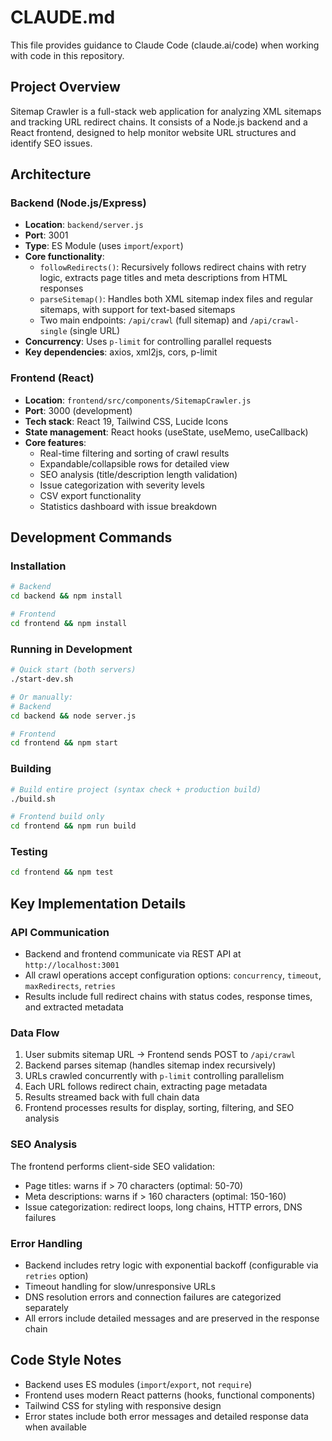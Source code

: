# CLAUDE.md

This file provides guidance to Claude Code (claude.ai/code) when working with code in this repository.

## Project Overview

Sitemap Crawler is a full-stack web application for analyzing XML sitemaps and tracking URL redirect chains. It consists of a Node.js backend and a React frontend, designed to help monitor website URL structures and identify SEO issues.

## Architecture

### Backend (Node.js/Express)
- **Location**: `backend/server.js`
- **Port**: 3001
- **Type**: ES Module (uses `import`/`export`)
- **Core functionality**:
  - `followRedirects()`: Recursively follows redirect chains with retry logic, extracts page titles and meta descriptions from HTML responses
  - `parseSitemap()`: Handles both XML sitemap index files and regular sitemaps, with support for text-based sitemaps
  - Two main endpoints: `/api/crawl` (full sitemap) and `/api/crawl-single` (single URL)
- **Concurrency**: Uses `p-limit` for controlling parallel requests
- **Key dependencies**: axios, xml2js, cors, p-limit

### Frontend (React)
- **Location**: `frontend/src/components/SitemapCrawler.js`
- **Port**: 3000 (development)
- **Tech stack**: React 19, Tailwind CSS, Lucide Icons
- **State management**: React hooks (useState, useMemo, useCallback)
- **Core features**:
  - Real-time filtering and sorting of crawl results
  - Expandable/collapsible rows for detailed view
  - SEO analysis (title/description length validation)
  - Issue categorization with severity levels
  - CSV export functionality
  - Statistics dashboard with issue breakdown

## Development Commands

### Installation
```bash
# Backend
cd backend && npm install

# Frontend
cd frontend && npm install
```

### Running in Development
```bash
# Quick start (both servers)
./start-dev.sh

# Or manually:
# Backend
cd backend && node server.js

# Frontend
cd frontend && npm start
```

### Building
```bash
# Build entire project (syntax check + production build)
./build.sh

# Frontend build only
cd frontend && npm run build
```

### Testing
```bash
cd frontend && npm test
```

## Key Implementation Details

### API Communication
- Backend and frontend communicate via REST API at `http://localhost:3001`
- All crawl operations accept configuration options: `concurrency`, `timeout`, `maxRedirects`, `retries`
- Results include full redirect chains with status codes, response times, and extracted metadata

### Data Flow
1. User submits sitemap URL → Frontend sends POST to `/api/crawl`
2. Backend parses sitemap (handles sitemap index recursively)
3. URLs crawled concurrently with `p-limit` controlling parallelism
4. Each URL follows redirect chain, extracting page metadata
5. Results streamed back with full chain data
6. Frontend processes results for display, sorting, filtering, and SEO analysis

### SEO Analysis
The frontend performs client-side SEO validation:
- Page titles: warns if > 70 characters (optimal: 50-70)
- Meta descriptions: warns if > 160 characters (optimal: 150-160)
- Issue categorization: redirect loops, long chains, HTTP errors, DNS failures

### Error Handling
- Backend includes retry logic with exponential backoff (configurable via `retries` option)
- Timeout handling for slow/unresponsive URLs
- DNS resolution errors and connection failures are categorized separately
- All errors include detailed messages and are preserved in the response chain

## Code Style Notes

- Backend uses ES modules (`import`/`export`, not `require`)
- Frontend uses modern React patterns (hooks, functional components)
- Tailwind CSS for styling with responsive design
- Error states include both error messages and detailed response data when available
